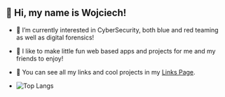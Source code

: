 ## 👋 Hi, my name is Wojciech!

- 👀 I’m currently interested in CyberSecurity, both blue and red teaming as well as digital forensics!
- 👾 I like to make little fun web based apps and projects for me and my friends to enjoy!
- 🐠 You can see all my links and cool projects in my [Links Page](https://voitech-bio.glitch.me/).

- ![Top Langs](https://github-readme-stats.vercel.app/api/top-langs/?username=Wolf-dot&layout=compact&hide=jupyter%20notebook)




<!---
Wolf-dot/Wolf-dot is a ✨ special ✨ repository because its `README.md` (this file) appears on your GitHub profile.
You can click the Preview link to take a look at your changes.
--->
